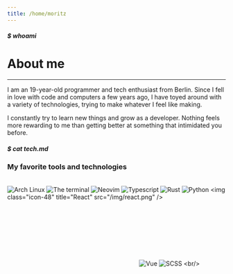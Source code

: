 ```yaml
---
title: /home/moritz
---
```

##### $ whoami

# About me

- - -

I am an 19-year-old programmer and tech enthusiast from Berlin. Since I fell in love
with code and computers a few years ago, I have toyed around with a variety of
technologies, trying to make whatever I feel like making.

<TypingElement></TypingElement>

I constantly try to learn new things and grow as a developer. Nothing feels
more rewarding to me than getting better at something that intimidated you before.  

##### $ cat tech.md

### My favorite tools and technologies

<br/>
<img class="icon-48" title="Arch Linux" src="/img/arch.png" />
<img class="icon-48" title="The terminal" src="/img/terminal.png" />
<img class="icon-48" title="Neovim" src="/img/nvim.png" />
<img class="icon-48" title="Typescript" src="/img/ts.png" />
<img class="icon-48" title="Rust" src="/img/rustbw.png" />
<img class="icon-48" title="Python" src="/img/python.png" />
<﻿img class="icon-48" title="React" src="/img/react.png" />
<svg class="icon-48" title="React Native" src="/img/react-native.svg" />
<img class="icon-48" title="Vue" src="/img/vue.png" />
<img class="icon-48" title="SCSS" src="/img/sass.png" />
<﻿br/><br/>